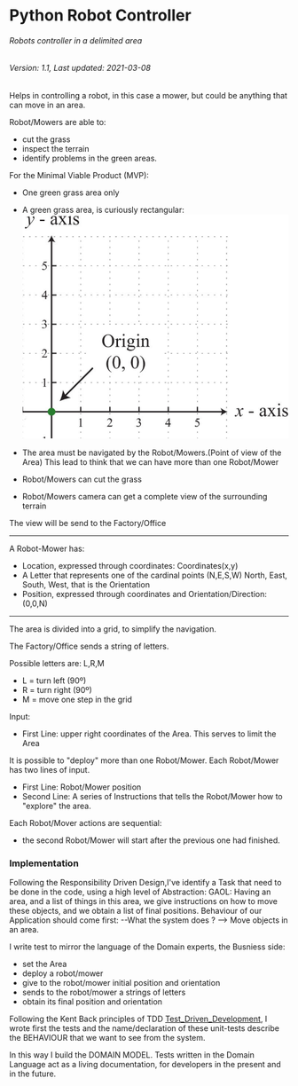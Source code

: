 # Python Robot Controller
###### Robots controller in a delimited area
###### Version: 1.1, Last updated: 2021-03-08
Helps in controlling a robot, in this case a mower, but could be anything that can move in an area. 

Robot/Mowers are able to:
- cut the grass
- inspect the terrain
- identify problems in the green areas.

For the Minimal Viable Product (MVP):
- One green grass area only

- A green grass area, is curiously rectangular:
   ![logo](ReadmeAreaExample.png)
 - The area must be navigated by the Robot/Mowers.(Point of view of the Area)
This lead to think that we can have more than one Robot/Mower
- Robot/Mowers can cut the grass
- Robot/Mowers camera can get a complete view of the surrounding terrain

The view will be send to the Factory/Office

---

A Robot-Mower has:
- Location, expressed through coordinates: Coordinates(x,y)
- A Letter that represents one of the cardinal points (N,E,S,W)
North, East, South, West, that is the Orientation
- Position, expressed through coordinates and Orientation/Direction: (0,0,N)

-----

The area is divided into a grid, to simplify the navigation.

The Factory/Office sends a string of letters.

Possible letters are: L,R,M
- L = turn left (90º)
- R = turn right (90º)
- M = move one step in the grid

Input:
- First Line: upper right coordinates of the Area. This serves to limit the Area

It is possible to "deploy" more than one Robot/Mower.
Each Robot/Mower has two lines of input.
  - First Line: Robot/Mower position
  - Second Line: A series of Instructions that tells the Robot/Mower how to "explore" the area.
  

Each Robot/Mover actions are sequential:
- the second Robot/Mower will start after the previous one had finished.

### Implementation
Following the Responsibility Driven Design,I've identify a Task that need to be done in the code,
using a high level of Abstraction: 
GAOL: Having an area, and a list of things in this area, we give instructions on how to move 
these objects, and we obtain a list of final positions.
Behaviour of our Application should come first:
--What the system does ? --> Move objects in an area.

I write test to mirror the language of the Domain experts, the Busniess side:
- set the Area
- deploy a robot/mower
- give to the robot/mower initial position and orientation
- sends to the robot/mower a strings of letters
- obtain its final position and orientation

Following the Kent Back principles of TDD 
[Test_Driven_Development][Kent Back principles of TDD], I wrote first the tests
and the name/declaration of these unit-tests describe the BEHAVIOUR that we want to see from the system.


[Kent Back principles of TDD]: 
https://www.goodreads.com/book/show/387190.Test_Driven_Development

In this way I  build the DOMAIN MODEL. 
Tests written in the Domain Language act as a living documentation, 
for developers in the present and in the future.
